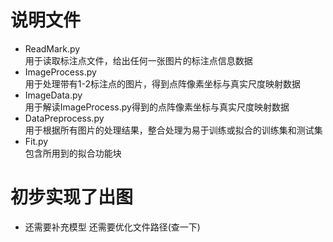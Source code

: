 # 说明文件
- ReadMark.py  
用于读取标注点文件，给出任何一张图片的标注点信息数据
- ImageProcess.py  
用于处理带有1-2标注点的图片，得到点阵像素坐标与真实尺度映射数据
- ImageData.py  
用于解读ImageProcess.py得到的点阵像素坐标与真实尺度映射数据
- DataPreprocess.py  
用于根据所有图片的处理结果，整合处理为易于训练或拟合的训练集和测试集
- Fit.py  
包含所用到的拟合功能块

# 初步实现了出图
* 还需要补充模型  还需要优化文件路径(查一下)